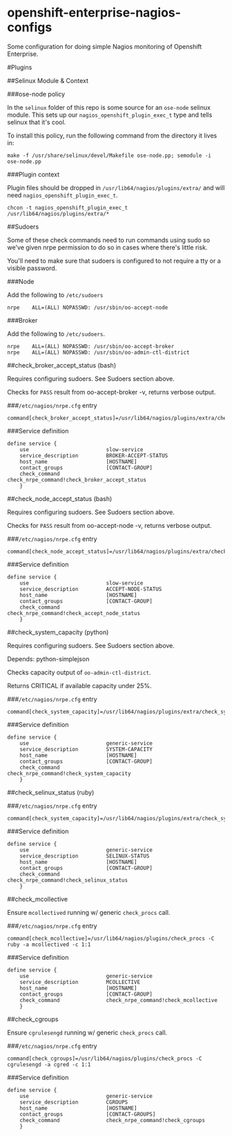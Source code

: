 openshift-enterprise-nagios-configs
===================================

Some configuration for doing simple Nagios monitoring of Openshift Enterprise.

#Plugins

##Selinux Module & Context

###ose-node policy

In the `selinux` folder of this repo is some source for an `ose-node`
selinux module. This sets up our `nagios_openshift_plugin_exec_t` type
and tells selinux that it's cool.

To install this policy, run the following command from the directory it lives in:
```
make -f /usr/share/selinux/devel/Makefile ose-node.pp; semodule -i ose-node.pp
```

###Plugin context

Plugin files should be dropped in `/usr/lib64/nagios/plugins/extra/` and will need `nagios_openshift_plugin_exec_t`.

```
chcon -t nagios_openshift_plugin_exec_t /usr/lib64/nagios/plugins/extra/*
```

##Sudoers

Some of these check commands need to run commands using sudo so we've
given nrpe permission to do so in cases where there's little risk.

You'll need to make sure that sudoers is configured to not require a
tty or a visible password.

###Node

Add the following to `/etc/sudoers`

```
nrpe    ALL=(ALL) NOPASSWD: /usr/sbin/oo-accept-node
```

###Broker

Add the following to `/etc/sudoers`.

```
nrpe    ALL=(ALL) NOPASSWD: /usr/sbin/oo-accept-broker
nrpe    ALL=(ALL) NOPASSWD: /usr/sbin/oo-admin-ctl-district
```

##check_broker_accept_status (bash)

Requires configuring sudoers. See Sudoers section above.

Checks for `PASS` result from oo-accept-broker -v, returns verbose output.

###`/etc/nagios/nrpe.cfg` entry

```
command[check_broker_accept_status]=/usr/lib64/nagios/plugins/extra/check_broker_accept_status
```

###Service definition

```
define service {
    use                         slow-service
    service_description         BROKER-ACCEPT-STATUS
    host_name                   [HOSTNAME]
    contact_groups              [CONTACT-GROUP]
    check_command               check_nrpe_command!check_broker_accept_status
    }
```

##check_node_accept_status (bash)

Requires configuring sudoers. See Sudoers section above.

Checks for `PASS` result from oo-accept-node -v, returns verbose output.

###`/etc/nagios/nrpe.cfg` entry

```
command[check_node_accept_status]=/usr/lib64/nagios/plugins/extra/check_node_accept_status
```

###Service definition

```
define service {
    use                         slow-service
    service_description         ACCEPT-NODE-STATUS
    host_name                   [HOSTNAME]
    contact_groups              [CONTACT-GROUP]
    check_command               check_nrpe_command!check_accept_node_status
    }
```

##check_system_capacity (python)

Requires configuring sudoers. See Sudoers section above.

Depends: python-simplejson

Checks capacity output of `oo-admin-ctl-district`.

Returns CRITICAL if available capacity under 25%.

###`/etc/nagios/nrpe.cfg` entry

```
command[check_system_capacity]=/usr/lib64/nagios/plugins/extra/check_system_capacity
```

###Service definition

```
define service {
    use                         generic-service
    service_description         SYSTEM-CAPACITY
    host_name                   [HOSTNAME]
    contact_groups              [CONTACT-GROUP]
    check_command               check_nrpe_command!check_system_capacity
    }

```

##check_selinux_status (ruby)

###`/etc/nagios/nrpe.cfg` entry

```
command[check_system_capacity]=/usr/lib64/nagios/plugins/extra/check_system_capacity
```

###Service definition

```
define service {
    use                         generic-service
    service_description         SELINUX-STATUS
    host_name                   [HOSTNAME]
    contact_groups              [CONTACT-GROUP]
    check_command               check_nrpe_command!check_selinux_status
    }
```

##check_mcollective

Ensure `mcollectived` running w/ generic `check_procs` call.

###`/etc/nagios/nrpe.cfg` entry

```
command[check_mcollective]=/usr/lib64/nagios/plugins/check_procs -C ruby -a mcollectived -c 1:1
```

###Service definition

```
define service {
    use                         generic-service
    service_description         MCOLLECTIVE
    host_name                   [HOSTNAME]
    contact_groups              [CONTACT-GROUP]
    check_command               check_nrpe_command!check_mcollective
    }
```

##check_cgroups

Ensure `cgrulesengd` running w/ generic `check_procs` call.

###`/etc/nagios/nrpe.cfg` entry

```
command[check_cgroups]=/usr/lib64/nagios/plugins/check_procs -C cgrulesengd -a cgred -c 1:1
```

###Service definition

```
define service {
    use                         generic-service
    service_description         CGROUPS
    host_name                   [HOSTNAME]
    contact_groups              [CONTACT-GROUPS]
    check_command               check_nrpe_command!check_cgroups
    }
```
